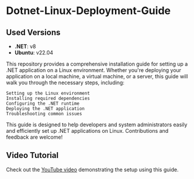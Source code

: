 # Dotnet-Linux-Deployment-Guide

## Used Versions

- **.NET**: v8
- **Ubuntu**: v22.04

This repository provides a comprehensive installation guide for setting up a .NET application on a Linux environment. Whether you're deploying your application on a local machine, a virtual machine, or a server, this guide will walk you through the necessary steps, including:

    Setting up the Linux environment
    Installing required dependencies
    Configuring the .NET runtime
    Deploying the .NET application
    Troubleshooting common issues

This guide is designed to help developers and system administrators easily and efficiently set up .NET applications on Linux. Contributions and feedback are welcome!


## Video Tutorial
Check out the [YouTube video](https://youtu.be/Rim4DIFcIGM?si=Uzc1ezkcvAIfhRFj) demonstrating the setup using this guide.
